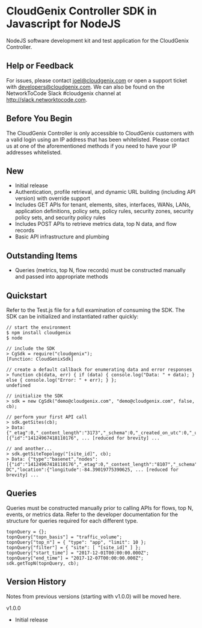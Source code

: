  
# CloudGenix Controller SDK in Javascript for NodeJS
NodeJS software development kit and test application for the CloudGenix Controller.

## Help or Feedback
For issues, please contact joel@cloudgenix.com or open a support ticket with developers@cloudgenix.com.  We can also be found on the NetworkToCode Slack #cloudgenix channel at http://slack.networktocode.com.

## Before You Begin
The CloudGenix Controller is only accessible to CloudGenix customers with a valid login using an IP address that has been whitelisted.  Please contact us at one of the aforementioned methods if you need to have your IP addresses whitelisted.

## New
- Initial release
- Authentication, profile retrieval, and dynamic URL building (including API version) with override support
- Includes GET APIs for tenant, elements, sites, interfaces, WANs, LANs, application definitions, policy sets, policy rules, security zones, security policy sets, and security policy rules
- Includes POST APIs to retrieve metrics data, top N data, and flow records
- Basic API infrastructure and plumbing

## Outstanding Items
- Queries (metrics, top N, flow records) must be constructed manually and passed into appropriate methods

## Quickstart
Refer to the Test.js file for a full examination of consuming the SDK.  The SDK can be initialized and instantiated rather quickly:
``` 
// start the environment
$ npm install cloudgenix
$ node

// include the SDK
> CgSdk = require("cloudgenix");
[Function: CloudGenixSdk]

// create a default callback for enumerating data and error responses
> function cb(data, err) { if (data) { console.log("Data: " + data); } else { console.log("Error: " + err); } };
undefined

// initialize the SDK
> sdk = new CgSdk("demo@cloudgenix.com", "demo@cloudgenix.com", false, cb);

// perform your first API call
> sdk.getSites(cb); 
> Data: {"_etag":0,"_content_length":"3173","_schema":0,"_created_on_utc":0,"_updated_on_utc":0,"_status_code":"200","_request_id":"1513104977242013899996721814543863209018","count":5,"items":[{"id":"14124967418110176", ... [reduced for brevity] ... 

// and another...
> sdk.getSiteTopology("[site_id]", cb);
> Data: {"type":"basenet","nodes":[{"id":"14124967418110176","_etag":0,"_content_length":"8107","_schema":0,"_created_on_utc":14124967418110177,"_updated_on_utc":0,"_status_code":"200","_request_id":"1513105335429012499995707288186023842012","tenant_id":"101","type":"SITE","name":"Atlanta DC","location":{"longitude":-84.39019775390625, ... [reduced for brevity] ...
```

## Queries
Queries must be constructed manually prior to calling APIs for flows, top N, events, or metrics data.  Refer to the developer documentation for the structure for queries required for each different type.
```
topnQuery = {};
topnQuery["topn_basis"] = "traffic_volume";
topnQuery["top_n"] = { "type": "app", "limit": 10 };
topnQuery["filter"] = { "site": [ "[site_id]" ] };
topnQuery["start_time"] = "2017-12-01T00:00:00.000Z";
topnQuery["end_time"] = "2017-12-07T00:00:00.000Z";
sdk.getTopN(topnQuery, cb);
```

## Version History
Notes from previous versions (starting with v1.0.0) will be moved here.

v1.0.0
- Initial release
